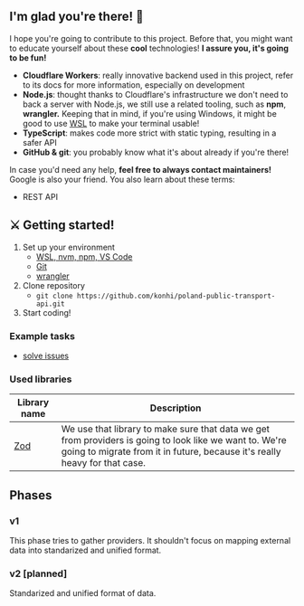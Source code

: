 ## I'm glad you're there! 🥰
I hope you're going to contribute to this project. Before that, you might want to educate yourself about these **cool** technologies! **I assure you, it's going to be fun!**

- **Cloudflare Workers**: really innovative backend used in this project, refer to its docs for more information, especially on development
- **Node.js**: thought thanks to Cloudflare's infrastructure we don't need to back a server with Node.js, we still use a related tooling, such as **npm**, **wrangler.** Keeping that in mind, if you're using Windows, it might be good to use [WSL](https://docs.microsoft.com/en-us/windows/dev-environment/javascript/nodejs-on-wsl) to make your terminal usable!
- **TypeScript**: makes code more strict with static typing, resulting in a safer API
- **GitHub & git**: you probably know what it's about already if you're there!

In case you'd need any help, **feel free to always contact maintainers!** Google is also your friend. You also learn about these terms:
- REST API

## ⚔ Getting started!
1. Set up your environment
    - [WSL, nvm, npm, VS Code](https://docs.microsoft.com/en-us/windows/dev-environment/javascript/nodejs-on-wsl)
    - [Git](https://docs.microsoft.com/en-us/windows/wsl/tutorials/wsl-git)
    - [wrangler](https://developers.cloudflare.com/workers/cli-wrangler/)
2. Clone repository
   - `git clone https://github.com/konhi/poland-public-transport-api.git`
3. Start coding!

### Example tasks
- [solve issues](https://github.com/konhi/poland-public-transport-api/issues)

### Used libraries

| Library name | Description |
|--------------|-------------|
| [Zod](https://github.com/colinhacks/zod) | We use that library to make sure that data we get from providers is going to look like we want to. We're going to migrate from it in future, because it's really heavy for that case. | 

## Phases
### v1
This phase tries to gather providers. It shouldn't focus on mapping external data into standarized and unified format.

### v2 [planned]
Standarized and unified format of data.

